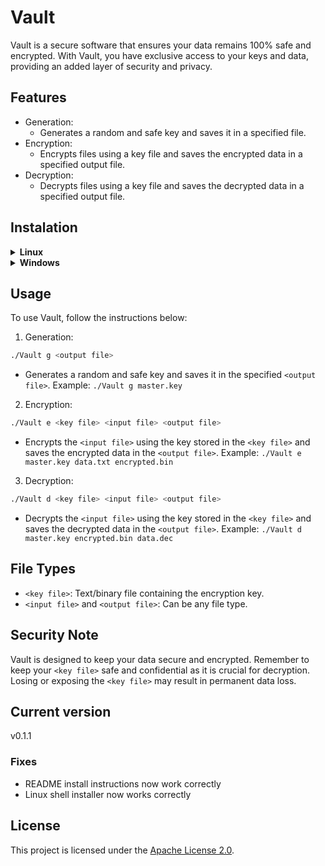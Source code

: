 # Vault

Vault is a secure software that ensures your data remains 100% safe and encrypted. With Vault, you have exclusive access to your keys and data, providing an added layer of security and privacy.

## Features

* Generation:
  * Generates a random and safe key and saves it in a specified file.
* Encryption:
  * Encrypts files using a key file and saves the encrypted data in a specified output file.
* Decryption:
  * Decrypts files using a key file and saves the decrypted data in a specified output file.

## Instalation

<details><summary><b>Linux</b></summary>

<details open><summary><i>Installation with Vault shell installer</i></summary><br>
NOTE: These commands require super-user (sudo) permissions

1. Open a terminal and type the following commands in the terminal
2. Install curl (usually comes pre-installed)

```bash
sudo apt-get install curl
```

3. Run Vault installer

```bash
curl https://github.com/Ctrl-AltElite/Vault/blob/master/installers/linux.sh | sudo sh
```

</details>

<details open><summary><i>Compiling from source</i></summary><br>

1. Open a terminal and type the following commands in the terminal

```bash
# IMPORTANT: make sure you have git, make, g++ and libssl-dev installed
# if not you can install them with the following command
# sudo apt install g++ libssl-dev make git

git clone https://github.com/Ctrl-AltElite/Vault.git
cd Vault
make
sudo make install

# If you want to unsintsall Vault you can run the following command
# sudo make uninstall
```

</details>
</details>

<details><summary><b>Windows</b></summary>
<details open><summary><i>Installation with Vault installer</i></summary><br>
On windows Vault can be installed with its <a href="https://github.com/Ctrl-AltElite/Vault/releases/download/v0.1.0/Vault.exe">installer</a>
</details>
</details>

## Usage

To use Vault, follow the instructions below:

1. Generation:

```bash
./Vault g <output file>
```

* Generates a random and safe key and saves it in the specified `<output file>`. Example: `./Vault g master.key`

2. Encryption:

```bash
./Vault e <key file> <input file> <output file>
```

* Encrypts the `<input file>` using the key stored in the `<key file>` and saves the encrypted data in the `<output file>`. Example: `./Vault e master.key data.txt encrypted.bin`

3. Decryption:

```bash
./Vault d <key file> <input file> <output file>
```

* Decrypts the `<input file>` using the key stored in the `<key file>` and saves the decrypted data in the `<output file>`. Example: `./Vault d master.key encrypted.bin data.dec`

## File Types

* `<key file>`: Text/binary file containing the encryption key.
* `<input file>` and `<output file>`: Can be any file type.

## Security Note

Vault is designed to keep your data secure and encrypted. Remember to keep your `<key file>` safe and confidential as it is crucial for decryption. Losing or exposing the `<key file>` may result in permanent data loss.

## Current version

v0.1.1

### Fixes
* README install instructions now work correctly
* Linux shell installer now works correctly

## License

This project is licensed under the [Apache License 2.0](https://www.apache.org/licenses/LICENSE-2.0).
